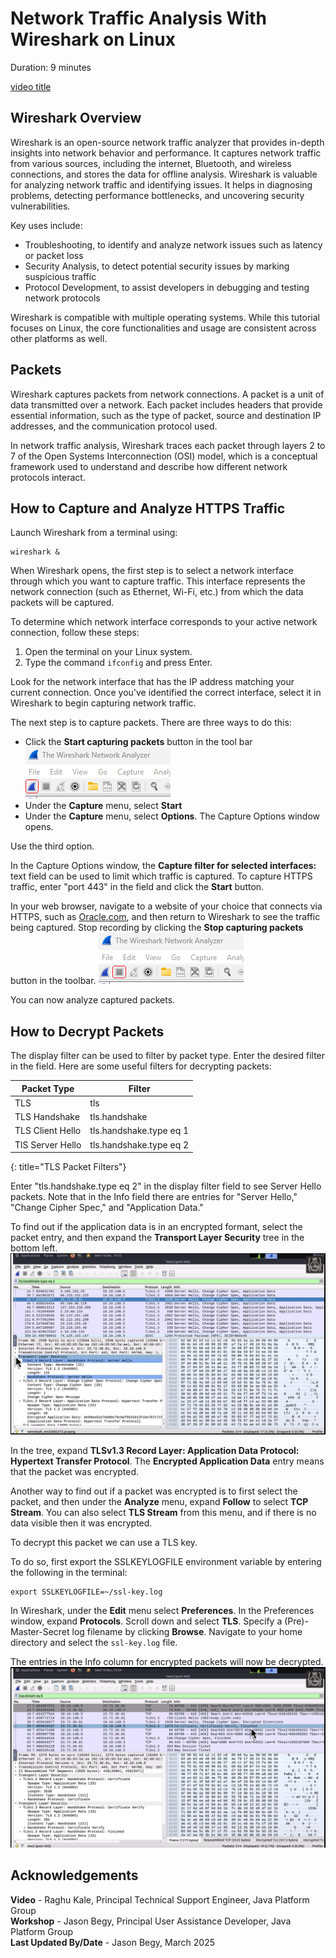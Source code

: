 # Network Traffic Analysis With Wireshark on Linux
Duration: 9 minutes

[video title](videohub:1_f4rft40n)

## Wireshark Overview
Wireshark is an open-source network traffic analyzer that provides in-depth insights into network behavior and performance. It captures network traffic from various sources, including the internet, Bluetooth, and wireless connections, and stores the data for offline analysis. Wireshark is valuable for analyzing network traffic and identifying issues. It helps in diagnosing problems, detecting performance bottlenecks, and uncovering security vulnerabilities.

Key uses include:
- Troubleshooting, to identify and analyze network issues such as latency or packet loss
- Security Analysis, to detect potential security issues by marking suspicious traffic
- Protocol Development, to assist developers in debugging and testing network protocols

Wireshark is compatible with multiple operating systems. While this tutorial focuses on Linux, the core functionalities and usage are consistent across other platforms as well.

## Packets
Wireshark captures packets from network connections. A packet is a unit of data transmitted over a network. Each packet includes headers that provide essential information, such as the type of packet, source and destination IP addresses, and the communication protocol used.

In network traffic analysis, Wireshark traces each packet through layers 2 to 7 of the Open Systems Interconnection (OSI) model, which is a conceptual framework used to understand and describe how different network protocols interact.

## How to Capture and Analyze HTTPS Traffic
Launch Wireshark from a terminal using:
```
wireshark &
```
When Wireshark opens, the first step is to select a network interface through which you want to capture traffic. This interface represents the network connection (such as Ethernet, Wi-Fi, etc.) from which the data packets will be captured.

To determine which network interface corresponds to your active network connection, follow these steps:

1. Open the terminal on your Linux system.
2. Type the command `ifconfig` and press Enter.

Look for the network interface that has the IP address matching your current connection. Once you've identified the correct interface, select it in Wireshark to begin capturing network traffic.

The next step is to capture packets. There are three ways to do this:
- Click the **Start capturing packets** button in the tool bar
    ![Start capturing packets button](./images/wireshark-start.png)
- Under the **Capture** menu, select **Start**
- Under the **Capture** menu, select **Options**. The Capture Options window opens.

Use the third option.

In the Capture Options window, the **Capture filter for selected interfaces:** text field can be used to limit which traffic is captured. To capture HTTPS traffic, enter "port 443" in the field and click the **Start** button.

In your web browser, navigate to a website of your choice that connects via HTTPS, such as [Oracle.com](https://www.oracle.com/), and then return to Wireshark to see the traffic being captured. Stop recording by clicking the **Stop capturing packets** button in the toolbar.
![Stop capturing packets button](./images/wireshark-stop.png)

You can now analyze captured packets.

## How to Decrypt Packets
The display filter can be used to filter by packet type. Enter the desired filter in the field. Here are some useful filters for decrypting packets:

| Packet Type           | Filter                    |
|-----------------------|---------------------------|
| TLS                   | tls                       |
| TLS Handshake         | tls.handshake             |
| TLS Client Hello      | tls.handshake.type eq 1   |
| TlS Server Hello      | tls.handshake.type eq 2   |
{: title="TLS Packet Filters"}

Enter "tls.handshake.type eq 2" in the display filter field to see Server Hello packets. Note that in the Info field there are entries for "Server Hello," "Change Cipher Spec," and "Application Data."

To find out if the application data is in an encrypted formant, select the packet entry, and then expand the **Transport Layer Security** tree in the bottom left.
![Encrypted packets](./images/encrypted-packet.png)

In the tree, expand **TLSv1.3 Record Layer: Application Data Protocol: Hypertext Transfer Protocol**. The **Encrypted Application Data** entry means that the packet was encrypted.

Another way to find out if a packet was encrypted is to first select the packet, and then under the **Analyze** menu, expand **Follow** to select **TCP Stream**. You can also select **TLS Stream** from this menu, and if there is no data visible then it was encrypted.

To decrypt this packet we can use a TLS key.

To do so, first export the SSLKEYLOGFILE environment variable by entering the following in the terminal:
```
export SSLKEYLOGFILE=~/ssl-key.log
```
In Wireshark, under the **Edit** menu select **Preferences**. In the Preferences window, expand **Protocols**. Scroll down and select **TLS**. Specify a (Pre)-Master-Secret log filename by clicking **Browse**. Navigate to your home directory and select the `ssl-key.log` file.

The entries in the Info column for encrypted packets will now be decrypted.
![Decrypted packets](./images/decrypted-packet.png)

## Acknowledgements
**Video** - Raghu Kale, Principal Technical Support Engineer, Java Platform Group  
**Workshop** -  Jason Begy, Principal User Assistance Developer, Java Platform Group  
**Last Updated By/Date** - Jason Begy, March 2025